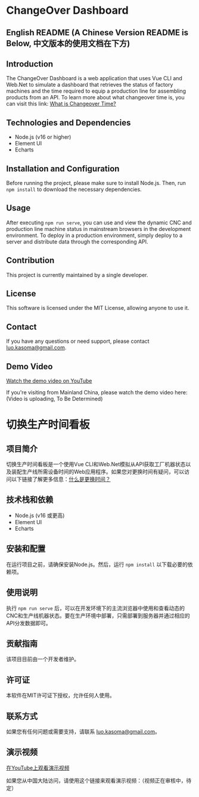 # ChangeOver Dashboard
## English README (A Chinese Version README is Below, 中文版本的使用文档在下方)
## Introduction

The ChangeOver Dashboard is a web application that uses Vue CLI and Web.Net to simulate a dashboard that retrieves the status of factory machines and the time required to equip a production line for assembling products from an API. To learn more about what changeover time is, you can visit this link: [What is Changeover Time?](https://www.indeed.com/career-advice/career-development/what-is-changeover-time#:~:text=Updated%20June%2024%2C%202022,money%20and%20produce%20more%20products)

## Technologies and Dependencies

- Node.js (v16 or higher)
- Element UI
- Echarts

## Installation and Configuration

Before running the project, please make sure to install Node.js. Then, run `npm install` to download the necessary dependencies.

## Usage

After executing `npm run serve`, you can use and view the dynamic CNC and production line machine status in mainstream browsers in the development environment. To deploy in a production environment, simply deploy to a server and distribute data through the corresponding API.

## Contribution

This project is currently maintained by a single developer.

## License

This software is licensed under the MIT License, allowing anyone to use it.

## Contact

If you have any questions or need support, please contact luo.kasoma@gmail.com.

## Demo Video

[Watch the demo video on YouTube](https://www.youtube.com/watch?v=5WxLM3IIeLc)

If you're visiting from Mainland China, please watch the demo video here: (Video is uploading, To Be Determined)

# 切换生产时间看板

## 项目简介

切换生产时间看板是一个使用Vue CLI和Web.Net模拟从API获取工厂机器状态以及装配生产线所需设备时间的Web应用程序。如果您对更换时间有疑问，可以访问以下链接了解更多信息：[什么是更换时间？](https://www.indeed.com/career-advice/career-development/what-is-changeover-time#:~:text=Updated%20June%2024%2C%202022,money%20and%20produce%20more%20products)

## 技术栈和依赖

- Node.js (v16 或更高)
- Element UI
- Echarts

## 安装和配置

在运行项目之前，请确保安装Node.js。然后，运行 `npm install` 以下载必要的依赖项。

## 使用说明

执行 `npm run serve` 后，可以在开发环境下的主流浏览器中使用和查看动态的CNC和生产线机器状态。要在生产环境中部署，只需部署到服务器并通过相应的API分发数据即可。

## 贡献指南

该项目目前由一个开发者维护。

## 许可证

本软件在MIT许可证下授权，允许任何人使用。

## 联系方式

如果您有任何问题或需要支持，请联系 luo.kasoma@gmail.com。

## 演示视频

[在YouTube上观看演示视频](https://www.youtube.com/watch?v=5WxLM3IIeLc)

如果您从中国大陆访问，请使用这个链接来观看演示视频：（视频正在审核中，待定）
